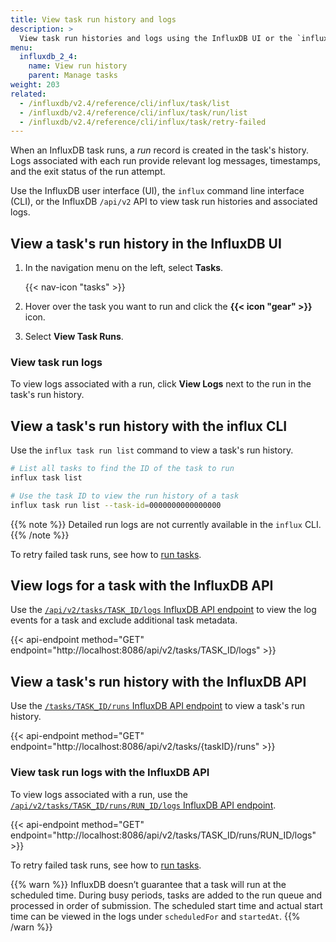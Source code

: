 ```yaml
---
title: View task run history and logs
description: >
  View task run histories and logs using the InfluxDB UI or the `influx` CLI.
menu:
  influxdb_2_4:
    name: View run history
    parent: Manage tasks
weight: 203
related:
  - /influxdb/v2.4/reference/cli/influx/task/list
  - /influxdb/v2.4/reference/cli/influx/task/run/list
  - /influxdb/v2.4/reference/cli/influx/task/retry-failed
---
```


When an InfluxDB task runs, a _run_ record is created in the task's history.
Logs associated with each run provide relevant log messages, timestamps,
and the exit status of the run attempt.

Use the InfluxDB user interface (UI), the `influx` command line interface (CLI),
or the InfluxDB `/api/v2` API to view task run histories and associated logs.

## View a task's run history in the InfluxDB UI

1. In the navigation menu on the left, select **Tasks**.

    {{< nav-icon "tasks" >}}

2. Hover over the task you want to run and click the **{{< icon "gear" >}}** icon.
3. Select **View Task Runs**.

### View task run logs

To view logs associated with a run, click **View Logs** next to the run in the task's run history.

## View a task's run history with the influx CLI

Use the `influx task run list` command to view a task's run history.

```sh
# List all tasks to find the ID of the task to run
influx task list

# Use the task ID to view the run history of a task
influx task run list --task-id=0000000000000000
```

{{% note %}}
Detailed run logs are not currently available in the `influx` CLI.
{{% /note %}}

To retry failed task runs, see how to [run tasks](/influxdb/v2.4/process-data/manage-tasks/run-task/).

## View logs for a task with the InfluxDB API

Use the [`/api/v2/tasks/TASK_ID/logs`
InfluxDB API endpoint](/influxdb/v2.4/api/#operation/GetTasksIDLogs) to view the log events for a task and exclude additional task metadata.

{{< api-endpoint method="GET" endpoint="http://localhost:8086/api/v2/tasks/TASK_ID/logs" >}}

## View a task's run history with the InfluxDB API

Use the [`/tasks/TASK_ID/runs`
InfluxDB API endpoint](/influxdb/v2.4/api/#operation/GetTasksIDRuns) to view a task's run history.

{{< api-endpoint method="GET" endpoint="http://localhost:8086/api/v2/tasks/{taskID}/runs" >}}

### View task run logs with the InfluxDB API

To view logs associated with a run, use the
[`/api/v2/tasks/TASK_ID/runs/RUN_ID/logs` InfluxDB API
endpoint](/influxdb/v2.4/api/#operation/GetTasksIDRunsIDLogs).

{{< api-endpoint method="GET" endpoint="http://localhost:8086/api/v2/tasks/TASK_ID/runs/RUN_ID/logs" >}}

To retry failed task runs, see how to [run tasks](/influxdb/v2.4/process-data/manage-tasks/run-task/).

{{% warn %}}
InfluxDB doesn’t guarantee that a task will run at the scheduled time. During busy
periods, tasks are added to the run queue and processed in order of submission.
The scheduled start time and actual start time can be viewed in the logs under
`scheduledFor` and `startedAt`.
{{% /warn %}}